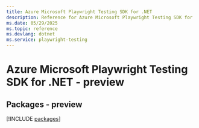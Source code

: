 ```yaml
---
title: Azure Microsoft Playwright Testing SDK for .NET
description: Reference for Azure Microsoft Playwright Testing SDK for .NET
ms.date: 05/29/2025
ms.topic: reference
ms.devlang: dotnet
ms.service: playwright-testing
---
```

# Azure Microsoft Playwright Testing SDK for .NET - preview
## Packages - preview
[!INCLUDE [packages](microsoft-playwright-testing-index.md)]